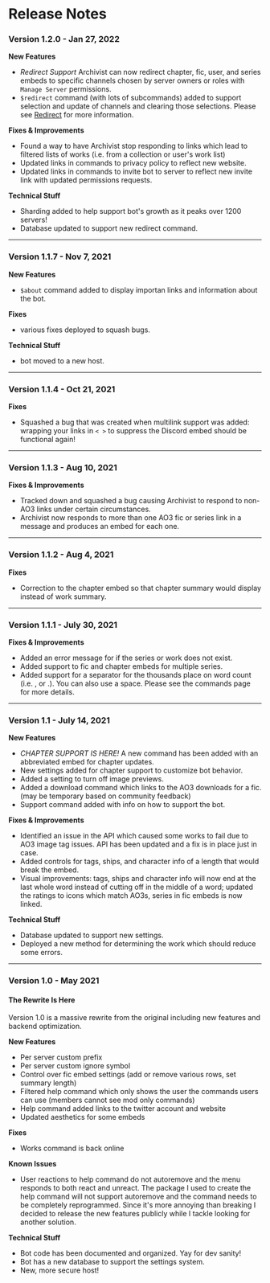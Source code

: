 # Release Notes #
### Version 1.2.0 - Jan 27, 2022
**New Features**

- *Redirect Support* Archivist can now redirect chapter, fic, user, and series embeds to specific channels chosen by server owners or roles with `Manage Server` permissions.
- `$redirect` command (with lots of subcommands) added to support selection and update of channels and clearing those selections. Please see [Redirect](/docs/Commands/redirect) for more information.

**Fixes & Improvements**

- Found a way to have Archivist stop responding to links which lead to filtered lists of works (i.e. from a collection or user's work list)
- Updated links in commands to privacy policy to reflect new website.
- Updated links in commands to invite bot to server to reflect new invite link with updated permissions requests.

**Technical Stuff**

- Sharding added to help support bot's growth as it peaks over 1200 servers!
- Database updated to support new redirect command.

---

### Version 1.1.7 -  Nov 7, 2021 ###
**New Features**

- `$about` command added to display importan links and information about the bot.

**Fixes**

- various fixes deployed to squash bugs.

**Technical Stuff**

- bot moved to a new host.

---

### Version 1.1.4 -  Oct 21, 2021 ###
**Fixes**

- Squashed a bug that was created when multilink support was added: wrapping your links in `< >` to suppress the Discord embed should be functional again!

---

### Version 1.1.3 - Aug 10, 2021 ###
**Fixes & Improvements**

- Tracked down and squashed a bug causing Archivist to respond to non-AO3 links under certain circumstances.
- Archivist now responds to more than one AO3 fic or series link in a message and produces an embed for each one.

---

### Version 1.1.2 - Aug 4, 2021 ###
**Fixes**

- Correction to the chapter embed so that chapter summary would display instead of work summary.

---

### Version 1.1.1 - July 30, 2021 ###
**Fixes & Improvements**

- Added an error message for if the series or work does not exist.
- Added support to fic and chapter embeds for multiple series.
- Added support for a separator for the thousands place on word count (i.e. , or .). You can also use a space. Please see the commands page for more details.

---

### Version 1.1 - July 14, 2021 ###
**New Features**
- *CHAPTER SUPPORT IS HERE!* A new command has been added with an abbreviated embed for chapter updates.
- New settings added for chapter support to customize bot behavior.
- Added a setting to turn off image previews.
- Added a download command which links to the AO3 downloads for a fic. (may be temporary based on community feedback) 
- Support command added with info on how to support the bot.

**Fixes & Improvements**

- Identified an issue in the API which caused some works to fail due to AO3 image tag issues. API has been updated and a fix is in place just in case.
- Added controls for tags, ships, and character info of a length that would break the embed.
- Visual improvements: tags, ships and character info will now end at the last whole word instead of cutting off in the middle of a word; updated the ratings to icons which match AO3s, series in fic embeds is now linked.

**Technical Stuff**

- Database updated to support new settings.
- Deployed a new method for determining the work which should reduce some errors.

---

### Version 1.0 - May 2021 ###
#### The Rewrite Is Here ####
Version 1.0 is a massive rewrite from the original including new features and backend optimization.

**New Features**

- Per server custom prefix
- Per server custom ignore symbol
- Control over fic embed settings (add or remove various rows, set summary length)
- Filtered help command which only shows the user the commands users can use (members cannot see mod only commands)
- Help command added links to the twitter account and website
- Updated aesthetics for some embeds

**Fixes**

- Works command is back online

**Known Issues**

- User reactions to help command do not autoremove and the menu responds to both react and unreact. The package I used to create the help command will not support autoremove and the command needs to be completely reprogrammed. Since it's more annoying than breaking I decided to release the new features publicly while I tackle looking for another solution.

**Technical Stuff**

- Bot code has been documented and organized. Yay for dev sanity!
- Bot has a new database to support the settings system.
- New, more secure host!